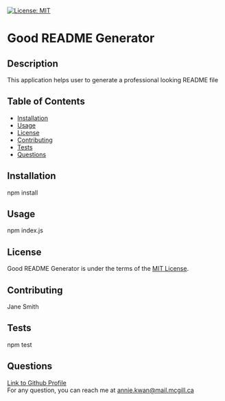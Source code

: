[![License: MIT](https://img.shields.io/badge/License-MIT-yellow.svg)](https://opensource.org/licenses/MIT)

# Good README Generator

## Description 

This application helps user to generate a professional looking README file

## Table of Contents

* [Installation](#installation)
* [Usage](#usage)
* [License](#license)
* [Contributing](#contributing)
* [Tests](#tests)
* [Questions](#questions)

## Installation

npm install

## Usage 

npm index.js

## License

Good README Generator is under the terms of the [MIT License](https://opensource.org/licenses/MIT). 

## Contributing

Jane Smith

## Tests

npm test

## Questions

[Link to Github Profile](https://github.com/akwanmtl)<br/>
For any question, you can reach me at annie.kwan@mail.mcgill.ca
      